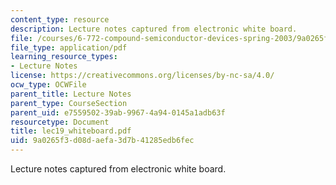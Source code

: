 ```yaml
---
content_type: resource
description: Lecture notes captured from electronic white board.
file: /courses/6-772-compound-semiconductor-devices-spring-2003/9a0265f3d08daefa3d7b41285edb6fec_lec19_whiteboard.pdf
file_type: application/pdf
learning_resource_types:
- Lecture Notes
license: https://creativecommons.org/licenses/by-nc-sa/4.0/
ocw_type: OCWFile
parent_title: Lecture Notes
parent_type: CourseSection
parent_uid: e7559502-39ab-9967-4a94-0145a1adb63f
resourcetype: Document
title: lec19_whiteboard.pdf
uid: 9a0265f3-d08d-aefa-3d7b-41285edb6fec
---
```

Lecture notes captured from electronic white board.